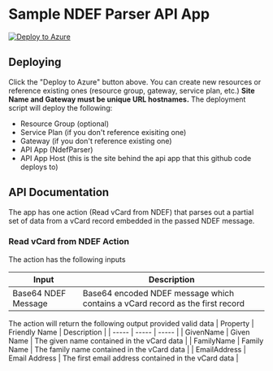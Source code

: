 # Sample NDEF Parser API App
[![Deploy to Azure](http://azuredeploy.net/deploybutton.png)](https://azuredeploy.net/)

## Deploying ##
Click the "Deploy to Azure" button above.  You can create new resources or reference existing ones (resource group, gateway, service plan, etc.)  **Site Name and Gateway must be unique URL hostnames.**  The deployment script will deploy the following:
 * Resource Group (optional)
 * Service Plan (if you don't reference exisiting one)
 * Gateway (if you don't reference existing one)
 * API App (NdefParser)
 * API App Host (this is the site behind the api app that this github code deploys to)

## API Documentation ##
The app has one action (Read vCard from NDEF) that parses out a partial set of data from a vCard record embedded in the passed NDEF message.

### Read vCard from NDEF Action ###
The action has the following inputs

| Input | Description |
| ----- | ----- |
| Base64 NDEF Message | Base64 encoded NDEF message which contains a vCard record as the first record |

The action will return the following output provided valid data
| Property | Friendly Name | Description |
| ----- | ----- | ----- |
| GivenName | Given Name | The given name contained in the vCard data |
| FamilyName | Family Name | The family name contained in the vCard data |
| EmailAddress | Email Address | The first email address contained in the vCard data |

